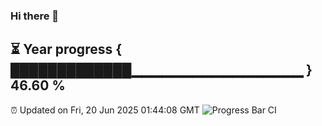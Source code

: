 ### Hi there 👋
⏳ Year progress { █████████████▁▁▁▁▁▁▁▁▁▁▁▁▁▁▁▁▁ } 46.60 %
---
⏰ Updated on Fri, 20 Jun 2025 01:44:08 GMT
![Progress Bar CI](https://github.com/liununu/liununu/workflows/Progress%20Bar%20CI/badge.svg)
